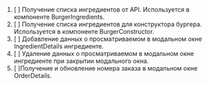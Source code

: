 ##
1. [ ] Получение списка ингредиентов от API. Используется в компоненте BurgerIngredients.
2. [ ] Получение списка ингредиентов для конструктора бургера. Используется в компоненте BurgerConstructor.
3. [ ] Добавление данных о просматриваемом в модальном окне IngredientDetails ингредиенте.
4. [ ] Удаление данных о просматриваемом в модальном окне ингредиенте при закрытии модального окна.
5. [ ]Получение и обновление номера заказа в модальном окне OrderDetails.